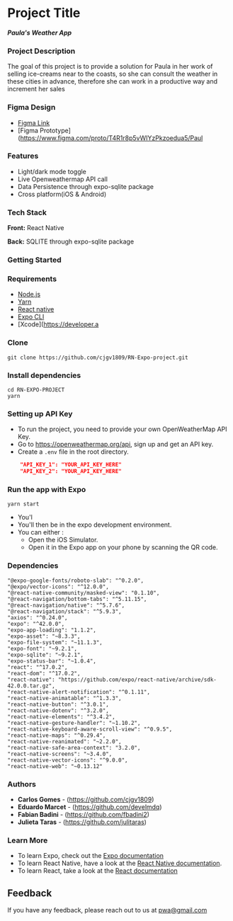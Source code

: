 # Project Title

**_Paula's Weather App_**

### Project Description

The goal of this project is to provide a solution for Paula in her work of selling ice-creams near to the coasts, so she can consult the weather in these cities in advance, therefore she can work in a productive way and increment her sales

### Figma Design

-   [Figma Link](https://www.figma.com/file/T4R1r8p5vWIYzPkzoedua5/PaulasApp?node-id=140%3A16)
-   [Figma Prototype](https://www.figma.com/proto/T4R1r8p5vWIYzPkzoedua5/Paul

### Features

-   Light/dark mode toggle
-   Live Openweathermap API call
-   Data Persistence through expo-sqlite package
-   Cross platform(iOS & Android)

### Tech Stack

**Front:** React Native

**Back:** SQLITE through expo-sqlite package

### Getting Started

### Requirements

-   [Node.js](https://nodejs.org/en/)
-   [Yarn](https://classic.yarnpkg.com/en/)
-   [React native](https://reactnative.dev/docs/getting-started)
-   [Expo CLI](https://expo.io/tools)
-   [Xcode](https://developer.a

### Clone

```
git clone https://github.com/cjgv1809/RN-Expo-project.git
```

### Install dependencies

```
cd RN-EXPO-PROJECT
yarn
```

### Setting up API Key

-   To run the project, you need to provide your own OpenWeatherMap API Key.
-   Go to https://openweathermap.org/api, sign up and get an API key.
-   Create a `.env` file in the root directory.

```json
    "API_KEY_1": "YOUR_API_KEY_HERE"
    "API_KEY_2": "YOUR_API_KEY_HERE"
```

### Run the app with Expo

```
yarn start
```

-   You'l
-   You'll then be in the expo development environment.
-   You can either :
    -   Open the iOS Simulator.
    -   Open it in the Expo app on your phone by scanning the QR code.

### Dependencies

    "@expo-google-fonts/roboto-slab": "^0.2.0",
    "@expo/vector-icons": "^12.0.0",
    "@react-native-community/masked-view": "0.1.10",
    "@react-navigation/bottom-tabs": "^5.11.15",
    "@react-navigation/native": "^5.7.6",
    "@react-navigation/stack": "^5.9.3",
    "axios": "^0.24.0",
    "expo": "^42.0.0",
    "expo-app-loading": "1.1.2",
    "expo-asset": "~8.3.3",
    "expo-file-system": "~11.1.3",
    "expo-font": "~9.2.1",
    "expo-sqlite": "~9.2.1",
    "expo-status-bar": "~1.0.4",
    "react": "^17.0.2",
    "react-dom": "^17.0.2",
    "react-native": "https://github.com/expo/react-native/archive/sdk-42.0.0.tar.gz",
    "react-native-alert-notification": "^0.1.11",
    "react-native-animatable": "^1.3.3",
    "react-native-button": "^3.0.1",
    "react-native-dotenv": "^3.2.0",
    "react-native-elements": "^3.4.2",
    "react-native-gesture-handler": "~1.10.2",
    "react-native-keyboard-aware-scroll-view": "^0.9.5",
    "react-native-maps": "^0.29.4",
    "react-native-reanimated": "~2.2.0",
    "react-native-safe-area-context": "3.2.0",
    "react-native-screens": "~3.4.0",
    "react-native-vector-icons": "^9.0.0",
    "react-native-web": "~0.13.12"

### Authors

-   **Carlos Gomes** - (https://github.com/cjgv1809)
-   **Eduardo Marcet** - (https://github.com/develmdq)
-   **Fabian Badini** - (https://github.com/fbadini2)
-   **Julieta Taras** - (https://github.com/julitaras)

### Learn More

-   To learn Expo, check out the [Expo documentation](https://docs.expo.dev/)
-   To learn React Native, have a look at the [React Native documentation](https://reactnative.dev/).
-   To learn React, take a look at the [React documentation](https://es.reactjs.org/)

## Feedback

If you have any feedback, please reach out to us at pwa@gmail.com

